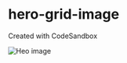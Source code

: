 # hero-grid-image
Created with CodeSandbox

![Heo image](https://user-images.githubusercontent.com/48757806/146118741-e406990c-7968-4f4d-87d7-b1944b95c0d1.PNG)
